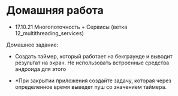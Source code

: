 # Домашняя работа

- 17.10.21 Многопоточность + Сервисы (ветка 12_multithreading_services)


Домашнее задание:

- Создать таймер, который работает на бекграунде и выводит результат на экран. Не использовать встроенные средства андроида для этого

- *При закрытии приложения создайте задачу,  которая через определенное время выведет пуш со значением таймера.




